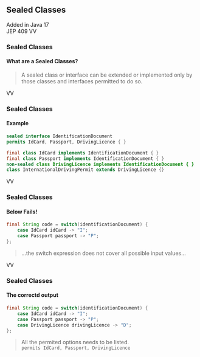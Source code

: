 ## Sealed Classes
Added in Java 17<br/>
JEP 409
VV

### Sealed Classes
#### What are a Sealed Classes?
> A sealed class or interface can be extended or implemented only by those classes and interfaces permitted to do so.

VV
### Sealed Classes
#### Example

```java
sealed interface IdentificationDocument
permits IdCard, Passport, DrivingLicence { }
```

```java
final class IdCard implements IdentificationDocument { }
final class Passport implements IdentificationDocument { }
non-sealed class DrivingLicence implements IdentificationDocument { }
class InternationalDrivingPermit extends DrivingLicence {}
```

VV
### Sealed Classes
#### Below Fails!
```java
final String code = switch(identificationDocument) {
    case IdCard idCard -> "I";
    case Passport passport -> "P";
};
```
>  ...the switch expression does not cover all possible input values...

VV
### Sealed Classes
#### The correctd output
```java
final String code = switch(identificationDocument) {
    case IdCard idCard -> "I";
    case Passport passport -> "P";
    case DrivingLicence drivingLicence -> "D";
};
```
> All the permited options needs to be listed. <br>
`permits IdCard, Passport, DrivingLicence`